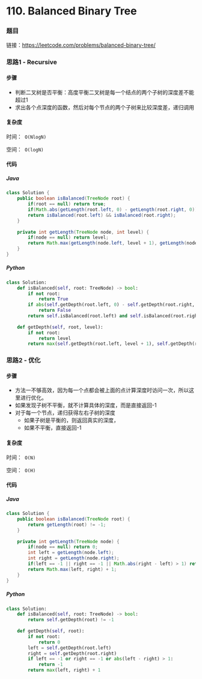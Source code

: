 

# 110. Balanced Binary Tree

### 题目

链接：https://leetcode.com/problems/balanced-binary-tree/



### 思路1 - Recursive

#### 步骤

- 判断二叉树是否平衡：高度平衡二叉树是每一个结点的两个子树的深度差不能超过1
- 求出各个点深度的函数，然后对每个节点的两个子树来比较深度差，递归调用




#### 复杂度

时间：` O(NlogN)`

空间：` O(logN)` 



#### 代码

##### Java

```java
class Solution {
    public boolean isBalanced(TreeNode root) {
        if(root == null) return true;
        if(Math.abs(getLength(root.left, 0) - getLength(root.right, 0)) > 1) return false;
        return isBalanced(root.left) && isBalanced(root.right);
    }
    
    private int getLength(TreeNode node, int level) {
        if(node == null) return level;
        return Math.max(getLength(node.left, level + 1), getLength(node.right, level + 1));
    }
}
```



##### Python

```python
class Solution:
    def isBalanced(self, root: TreeNode) -> bool:
        if not root:
            return True
        if abs(self.getDepth(root.left, 0) - self.getDepth(root.right, 0)) > 1:
            return False
        return self.isBalanced(root.left) and self.isBalanced(root.right)
        
    def getDepth(self, root, level):
        if not root:
            return level
        return max(self.getDepth(root.left, level + 1), self.getDepth(root.right, level + 1))
```



### 思路2 - 优化

#### 步骤

- 方法一不够高效，因为每一个点都会被上面的点计算深度时访问一次，所以这里进行优化。
- 如果发现子树不平衡，就不计算具体的深度，而是直接返回-1
- 对于每一个节点，递归获得左右子树的深度
  - 如果子树是平衡的，则返回真实的深度，
  - 如果不平衡，直接返回-1




#### 复杂度

时间：` O(N)`

空间：` O(H)`



#### 代码

##### Java

```java
class Solution {
    public boolean isBalanced(TreeNode root) {
        return getLength(root) != -1;
    }
    
    private int getLength(TreeNode node) {
        if(node == null) return 0;
        int left = getLength(node.left);
        int right = getLength(node.right);
        if(left == -1 || right == -1 || Math.abs(right - left) > 1) return -1;
        return Math.max(left, right) + 1;
    }
}
```



##### Python

```python
class Solution:
    def isBalanced(self, root: TreeNode) -> bool:
        return self.getDepth(root) != -1
        
    def getDepth(self, root):
        if not root:
            return 0
        left = self.getDepth(root.left)
        right = self.getDepth(root.right)
        if left == -1 or right == -1 or abs(left - right) > 1:
            return -1
        return max(left, right) + 1
```

